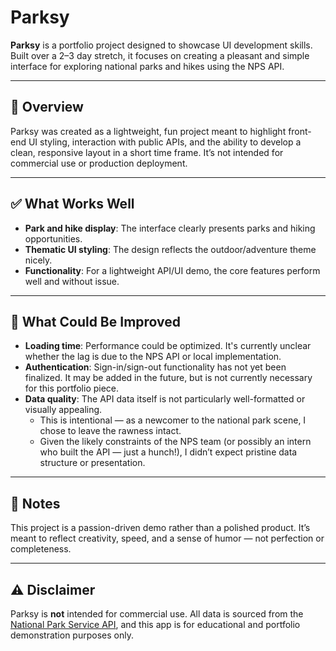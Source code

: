 # Parksy

**Parksy** is a portfolio project designed to showcase UI development skills. Built over a 2–3 day stretch, it focuses on creating a pleasant and simple interface for exploring national parks and hikes using the NPS API.

---

## 🚀 Overview

Parksy was created as a lightweight, fun project meant to highlight front-end UI styling, interaction with public APIs, and the ability to develop a clean, responsive layout in a short time frame. It’s not intended for commercial use or production deployment.

---

## ✅ What Works Well

- **Park and hike display**: The interface clearly presents parks and hiking opportunities.
- **Thematic UI styling**: The design reflects the outdoor/adventure theme nicely.
- **Functionality**: For a lightweight API/UI demo, the core features perform well and without issue.

---

## 🧪 What Could Be Improved

- **Loading time**: Performance could be optimized. It's currently unclear whether the lag is due to the NPS API or local implementation.
- **Authentication**: Sign-in/sign-out functionality has not yet been finalized. It may be added in the future, but is not currently necessary for this portfolio piece.
- **Data quality**: The API data itself is not particularly well-formatted or visually appealing.
  - This is intentional — as a newcomer to the national park scene, I chose to leave the rawness intact.
  - Given the likely constraints of the NPS team (or possibly an intern who built the API — just a hunch!), I didn’t expect pristine data structure or presentation.

---

## 📌 Notes

This project is a passion-driven demo rather than a polished product. It’s meant to reflect creativity, speed, and a sense of humor — not perfection or completeness.

---

## ⚠️ Disclaimer

Parksy is **not** intended for commercial use. All data is sourced from the [National Park Service API](https://www.nps.gov/subjects/developer/index.htm), and this app is for educational and portfolio demonstration purposes only.
